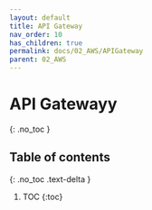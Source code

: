 ```yaml
---
layout: default
title: API Gateway
nav_order: 10
has_children: true
permalink: docs/02_AWS/APIGateway
parent: 02_AWS
---
```


# API Gatewayy
{: .no_toc }

## Table of contents
{: .no_toc .text-delta }

1. TOC
{:toc}